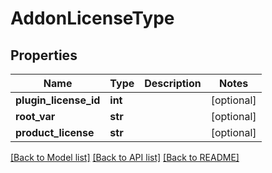 # AddonLicenseType

## Properties
Name | Type | Description | Notes
------------ | ------------- | ------------- | -------------
**plugin_license_id** | **int** |  | [optional] 
**root_var** | **str** |  | [optional] 
**product_license** | **str** |  | [optional] 

[[Back to Model list]](../README.md#documentation-for-models) [[Back to API list]](../README.md#documentation-for-api-endpoints) [[Back to README]](../README.md)


